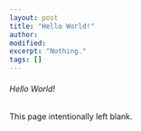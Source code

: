 ```yaml
---
layout: post
title: "Hello World!"
author:
modified:
excerpt: "Nothing."
tags: []
---
```


<h6>Hello World!</h6>

This page intentionally left blank.